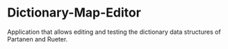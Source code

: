 # Dictionary-Map-Editor
Application that allows editing and testing the dictionary data structures of Partanen and Rueter.
